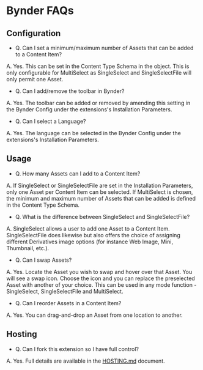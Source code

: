 # Bynder FAQs

## Configuration

- Q. Can I set a minimum/maximum number of Assets that can be added to a Content Item?

A. Yes. This can be set in the Content Type Schema in the object. This is only configurable for MultiSelect as SingleSelect and SingleSelectFile will only permit one Asset.

- Q. Can I add/remove the toolbar in Bynder?

A. Yes. The toolbar can be added or removed by amending this setting in the Bynder Config under the extensions's Installation Parameters.

- Q. Can I select a Language?

A. Yes. The language can be selected in the Bynder Config under the extensions's Installation Parameters.

## Usage

- Q. How many Assets can I add to a Content Item?

A. If SingleSelect or SingleSelectFile are set in the Installation Parameters, only one Asset per Content Item can be selected. If MultiSelect is chosen, the minimum and maximum number of Assets that can be added is defined in the Content Type Schema.

- Q. What is the difference between SingleSelect and SingleSelectFile?

A. SingleSelect allows a user to add one Asset to a Content Item. SingleSelectFile does likewise but also offers the choice of assigning different Derivatives image options (for instance Web Image, Mini, Thumbnail, etc.).

- Q. Can I swap Assets?

A. Yes. Locate the Asset you wish to swap and hover over that Asset. You will see a swap icon. Choose the icon and you can replace the preselected Asset with another of your choice. This can be used in any mode function - SingleSelect, SingleSelectFile and MultiSelect.

- Q. Can I reorder Assets in a Content Item?

A. Yes. You can drag-and-drop an Asset from one location to another.

## Hosting

- Q. Can I fork this extension so I have full control?

A. Yes. Full details are available in the [HOSTING.md](HOSTING.md) document.
